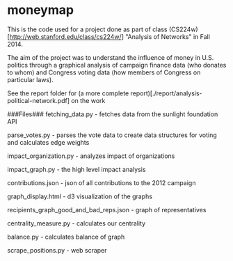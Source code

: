 moneymap
========

This is the code used for a project done as part of class (CS224w)[http://web.stanford.edu/class/cs224w/] "Analysis of Networks" in Fall 2014.

The aim of the project was to understand the influence of money in U.S. politics through a graphical analysis of campaign finance data (who donates to whom) and Congress voting data (how members of Congress on particular laws).

See the report folder for (a more complete report)[./report/analysis-political-network.pdf] on the work

###Files###
fetching_data.py - fetches data from the sunlight foundation API

parse_votes.py - parses the vote data to create data structures for voting and calculates edge weights

impact_organization.py - analyzes impact of organizations

impact_graph.py - the high level impact analysis

contributions.json - json of all contributions to the 2012 campaign

graph_display.html - d3 visualization of the graphs

recipients_graph_good_and_bad_reps.json - graph of representatives

centrality_measure.py - calculates our centrality

balance.py - calculates balance of graph

scrape_positions.py - web scraper
